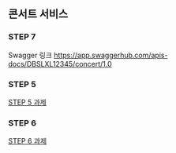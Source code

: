 
## 콘서트 서비스

### STEP 7
Swagger 링크
<https://app.swaggerhub.com/apis-docs/DBSLXL12345/concert/1.0>

### STEP 5
[STEP 5 과제](./step5.md)

### STEP 6
[STEP 6 과제](./step6.md)
